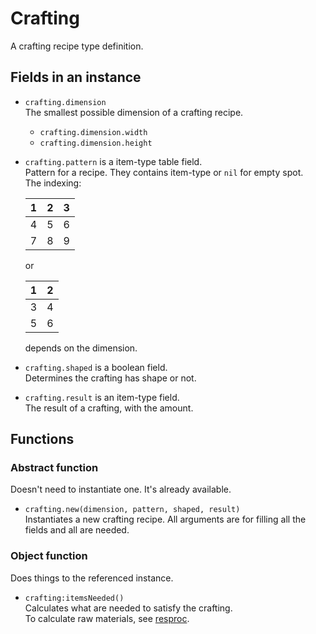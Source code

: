 # Crafting
A crafting recipe type definition.

## Fields in an instance
- `crafting.dimension`
<br>The smallest possible dimension of a crafting recipe.
  - `crafting.dimension.width`
  - `crafting.dimension.height`
- `crafting.pattern` is a item-type table field.
<br>Pattern for a recipe. They contains item-type or `nil` for empty spot.
<br>The indexing:

  |1|2|3|
  |-|-|-|
  |4|5|6|
  |7|8|9|
  
  or
  
  |1|2|
  |-|-|
  |3|4|
  |5|6|
  
  depends on the dimension.
  
- `crafting.shaped` is a boolean field.
<br>Determines the crafting has shape or not.
  
- `crafting.result` is an item-type field.
<br>The result of a crafting, with the amount.

## Functions

### Abstract function
Doesn't need to instantiate one. It's already available.
- `crafting.new(dimension, pattern, shaped, result)`
<br>Instantiates a new crafting recipe. All arguments are for filling all the fields and all are needed.

### Object function
Does things to the referenced instance.
- `crafting:itemsNeeded()`
<br>Calculates what are needed to satisfy the crafting.
<br>To calculate raw materials, see [resproc](../resproc.md).
